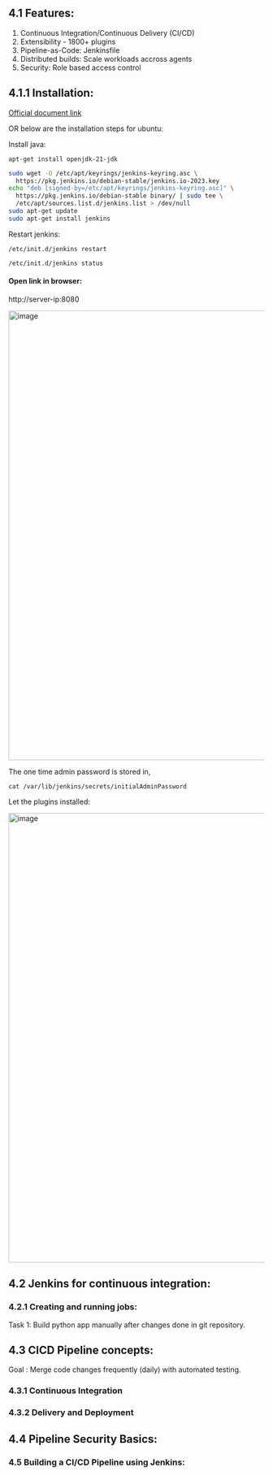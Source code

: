 4.1 Features:
---------
1. Continuous Integration/Continuous Delivery (CI/CD)
2. Extensibility - 1800+ plugins
3. Pipeline-as-Code: Jenkinsfile
4. Distributed builds: Scale workloads accross agents
5. Security: Role based access control


4.1.1 Installation:
--------------
[Official document link](https://www.jenkins.io/doc/book/installing/)

OR below are the installation steps for ubuntu:

Install java:
```
apt-get install openjdk-21-jdk
```

```bash
sudo wget -O /etc/apt/keyrings/jenkins-keyring.asc \
  https://pkg.jenkins.io/debian-stable/jenkins.io-2023.key
echo "deb [signed-by=/etc/apt/keyrings/jenkins-keyring.asc]" \
  https://pkg.jenkins.io/debian-stable binary/ | sudo tee \
  /etc/apt/sources.list.d/jenkins.list > /dev/null
sudo apt-get update
sudo apt-get install jenkins
```

Restart jenkins:
```
/etc/init.d/jenkins restart

/etc/init.d/jenkins status
```

#### Open link in browser: 
http://server-ip:8080

<img width="992" height="885" alt="image" src="https://github.com/user-attachments/assets/35b93a3b-7c90-49b7-950f-35e7414454b2" />

The one time admin password is stored in,

```
cat /var/lib/jenkins/secrets/initialAdminPassword
```
Let the plugins installed:

<img width="992" height="885" alt="image" src="https://github.com/user-attachments/assets/81c81ef7-0820-402d-8a68-6724e5f373cc" />

4.2 Jenkins for continuous integration:
----------------------------------
### 4.2.1 Creating and running jobs:

Task 1: Build python app manually after changes done in git repository.

4.3 CICD Pipeline concepts:
--------------------------
Goal : Merge code changes frequently (daily) with automated testing.

### 4.3.1 Continuous Integration


### 4.3.2 Delivery and Deployment


4.4 Pipeline Security Basics:
----------------------------


### 4.5 Building a CI/CD Pipeline using Jenkins:





